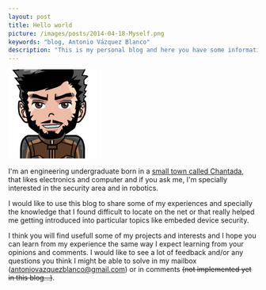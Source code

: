 ```yaml
---
layout: post
title: Hello world
picture: /images/posts/2014-04-18-Myself.png
keywords: "blog, Antonio Vázquez Blanco"
description: "This is my personal blog and here you have some information about me."
---
```


<img class="img img-rounded img-responsive center-block" title="Antonio Vázquez Blanco" alt="antoniovazquezblanco" src="/images/posts/2014-04-18-Myself.png" />

I'm an engineering undergraduate born in a [small town called Chantada](https://www.google.com/maps/place/Chantada), that likes electronics and computer and if you ask me, I'm specially interested in the security area 
and in robotics.  

<!--more-->

I would like to use this blog to share some of my experiences and specially the knowledge that I found difficult to locate on the net or that really helped me getting introduced into particular topics like embeded 
device security.  

I think you will find usefull some of my projects and interests and I hope you can learn from my experience the same way I expect learning from your opinions and comments. I would like to see a lot of feedback and/or 
any questions you think I might be able to solve in my mailbox (<antoniovazquezblanco@gmail.com>) or in comments <span style="text-decoration:line-through">(not implemented yet in this blog...)</span>.
